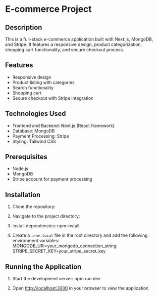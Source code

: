 # E-commerce Project

## Description
This is a full-stack e-commerce application built with Next.js, MongoDB, and Stripe. It features a responsive design, product categorization, shopping cart functionality, and secure checkout process.

## Features
- Responsive design 
- Product listing with categories
- Search functionality
- Shopping cart
- Secure checkout with Stripe integration


## Technologies Used
- Frontend and Backend: Next.js (React framework)
- Database: MongoDB
- Payment Processing: Stripe
- Styling: Tailwind CSS

## Prerequisites
- Node.js 
- MongoDB 
- Stripe account for payment processing

## Installation
1. Clone the repository:

2. Navigate to the project directory:

3. Install dependencies:
npm install

4. Create a `.env.local` file in the root directory and add the following environment variables:
MONGODB_URI=your_mongodb_connection_string
STRIPE_SECRET_KEY=your_stripe_secret_key


## Running the Application
1. Start the development server:
npm run dev

2. Open [http://localhost:3000](http://localhost:3000) in your browser to view the application.

